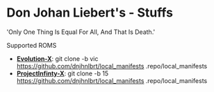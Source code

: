 # Don Johan Liebert's - Stuffs

'Only One Thing Is Equal For All, And That Is Death.'

Supported ROMS
* [**Evolution-X**](https://github.com/Evolution-X): git clone -b vic https://github.com/dnjhnlbrt/local_manifests .repo/local_manifests
* [**ProjectInfinty-X**](https://github.com/ProjectInfinity-X): git clone -b 15 https://github.com/dnjhnlbrt/local_manifests .repo/local_manifests
